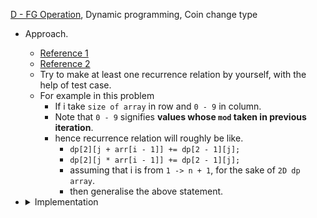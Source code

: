 [D - FG Operation](https://atcoder.jp/contests/abc220/tasks/abc220_d), Dynamic programming, Coin change type
 - Approach.
     - [Reference 1](https://github.com/mayankdutta/category-wise-problems/blob/main/CSES/README.md)
     - [Reference 2](https://github.com/mayankdutta/category-wise-problems/blob/main/USACO/README.md)
     - Try to make at least one recurrence relation by yourself, with the help of test case.
     - For example in this problem
       - If i take `size of array` in row and `0 - 9` in column.
       - Note that `0 - 9` signifies **values whose `mod` taken in previous iteration**.
       - hence recurrence relation will roughly be like.
         - `dp[2][j + arr[i - 1]] += dp[2 - 1][j];`
         - `dp[2][j * arr[i - 1]] += dp[2 - 1][j];`
         - assuming that i is from `1 -> n + 1`, for the sake of `2D dp array`.
         - then generalise the above statement.
 - <details>
     <summary>Implementation</summary>

    ```cpp
 
      ll n;
      cin >> n;
      vector<ll> arr(n);
      for (ll i = 0; i < n; i++)
          cin >> arr[i];
      
      ll dp[n + 1][10];
      memset(dp, 0, sizeof(dp));
      dp[1][arr[0]] = 1;
      
      for (int i = 1; i <= n; i++) {
          for (int j = 0; j < 10; j++) {
              dp[i][(j + arr[i - 1]) % 10] += dp[i - 1][j];
              dp[i][(j * arr[i - 1]) % 10] += dp[i - 1][j];
              dp[i][(j + arr[i - 1]) % 10] %= mod;
              dp[i][(j * arr[i - 1]) % 10] %= mod;
          }
      }
      
      for (int j = 0; j < 10; j++) {
          cout << dp[n][j] << '\n';
      }
      cout << '\n';


     ```
 </details>

